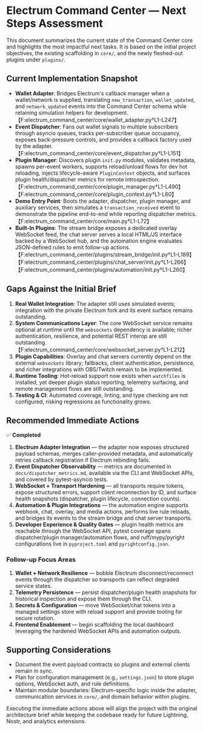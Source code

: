 # Electrum Command Center — Next Steps Assessment

This document summarizes the current state of the Command Center core and highlights the most impactful next tasks. It is based on the initial project objectives, the existing scaffolding in `core/`, and the newly fleshed-out plugins under `plugins/`.

## Current Implementation Snapshot
- **Wallet Adapter**: Bridges Electrum's callback manager when a wallet/network is supplied, translating `new_transaction`, `wallet_updated`, and `network_updated` events into the Command Center schema while retaining simulation helpers for development.【F:electrum_command_center/core/wallet_adapter.py†L1-L247】
- **Event Dispatcher**: Fans out wallet signals to multiple subscribers through asyncio queues, tracks per-subscriber queue occupancy, exposes back-pressure controls, and provides a callback factory used by the adapter.【F:electrum_command_center/core/event_dispatcher.py†L1-L151】
- **Plugin Manager**: Discovers plugin `init.py` modules, validates metadata, spawns per-event workers, supports reload/unload flows for dev hot reloading, injects lifecycle-aware `PluginContext` objects, and surfaces plugin health/dispatcher metrics for remote introspection.【F:electrum_command_center/core/plugin_manager.py†L1-L490】【F:electrum_command_center/core/plugin_context.py†L1-L60】
- **Demo Entry Point**: Boots the adapter, dispatcher, plugin manager, and auxiliary services, then simulates a `transaction_received` event to demonstrate the pipeline end-to-end while reporting dispatcher metrics.【F:electrum_command_center/core/main.py†L1-L72】
- **Built-In Plugins**: The stream bridge exposes a dedicated overlay WebSocket feed, the chat server serves a local HTML/JS interface backed by a WebSocket hub, and the automation engine evaluates JSON-defined rules to emit follow-up actions.【F:electrum_command_center/plugins/stream_bridge/init.py†L1-L189】【F:electrum_command_center/plugins/chat_server/init.py†L1-L266】【F:electrum_command_center/plugins/automation/init.py†L1-L260】

## Gaps Against the Initial Brief
1. **Real Wallet Integration**: The adapter still uses simulated events; integration with the private Electrum fork and its event surface remains outstanding.
2. **System Communications Layer**: The core WebSocket service remains optional at runtime until the `websockets` dependency is available; richer authentication, resilience, and potential REST interop are still outstanding.【F:electrum_command_center/core/websocket_server.py†L1-L212】
3. **Plugin Capabilities**: Overlay and chat servers currently depend on the external `websockets` library; fallbacks, client authentication, persistence, and richer integrations with OBS/Twitch remain to be implemented.
4. **Runtime Tooling**: Hot-reload support now exists when `watchfiles` is installed, yet deeper plugin status reporting, telemetry surfacing, and remote management flows are still outstanding.
5. **Testing & CI**: Automated coverage, linting, and type checking are not configured, risking regressions as functionality grows.

## Recommended Immediate Actions

✅ **Completed**

1. **Electrum Adapter Integration** — the adapter now exposes structured payload schemas, merges caller-provided metadata, and automatically retries callback registration if Electrum rebinding fails.
2. **Event Dispatcher Observability** — metrics are documented in `docs/dispatcher_metrics.md`, available via the CLI and WebSocket APIs, and covered by pytest-asyncio tests.
3. **WebSocket + Transport Hardening** — all transports require tokens, expose structured errors, support client reconnection by ID, and surface health snapshots (dispatcher, plugin lifecycle, connection counts).
4. **Automation & Plugin Integrations** — the automation engine supports webhook, chat, overlay, and media actions, performs live rule reloads, and bridges its events to the stream bridge and chat server transports.
5. **Developer Experience & Quality Gates** — plugin health metrics are reachable through the WebSocket API, pytest coverage spans dispatcher/plugin manager/automation flows, and ruff/mypy/pyright configurations live in `pyproject.toml` and `pyrightconfig.json`.

### Follow-up Focus Areas
1. **Wallet + Network Resilience** — bubble Electrum disconnect/reconnect events through the dispatcher so transports can reflect degraded service states.
2. **Telemetry Persistence** — persist dispatcher/plugin health snapshots for historical inspection and expose them through the CLI.
3. **Secrets & Configuration** — move WebSocket/chat tokens into a managed settings store with reload support and provide tooling for secure rotation.
4. **Frontend Enablement** — begin scaffolding the local dashboard leveraging the hardened WebSocket APIs and automation outputs.

## Supporting Considerations
- Document the event payload contracts so plugins and external clients remain in sync.
- Plan for configuration management (e.g., `settings.json`) to store plugin options, WebSocket auth, and rule definitions.
- Maintain modular boundaries: Electrum-specific logic inside the adapter, communication services in `core/`, and domain behavior within plugins.

Executing the immediate actions above will align the project with the original architecture brief while keeping the codebase ready for future Lightning, Nostr, and analytics extensions.
